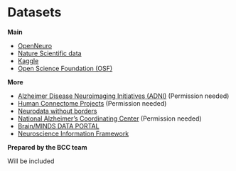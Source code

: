 # Datasets

**Main**
* [OpenNeuro](https://openneuro.org/)
* [Nature Scientific data](https://www.nature.com/sdata/)
* [Kaggle](https://www.kaggle.com/)
* [Open Science Foundation (OSF)](https://osf.io/)

**More**
* [Alzheimer Disease Neuroimaging Initiatives (ADNI)](https://adni.loni.usc.edu/) (Permission needed)
* [Human Connectome Projects](https://db.humanconnectome.org/) (Permission needed)
* [Neurodata without borders](https://www.nwb.org/)
* [National Alzheimer’s Coordinating Center](https://naccdata.org/) (Permission needed)
* [Brain/MINDS DATA PORTAL](https://dataportal.brainminds.jp/)
* [Neuroscience Information Framework](https://neuinfo.org/)

**Prepared by the BCC team**

Will be included